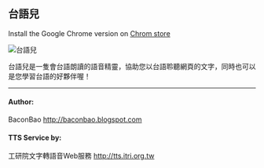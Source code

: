 台語兒
---------------------------------------
Install the Google Chrome version on [Chrom store](https://chrome.google.com/webstore/detail/%E5%8F%B0%E8%AA%9E%E5%85%92/kckmkinefemhpfnilhkkipfaofenfoja)

![台語兒](http://2.bp.blogspot.com/-90nYQv7Yack/UsAfkPZTlRI/AAAAAAAACNc/NzOAu4_Baq0/s300/github.png)

台語兒是一隻會台語朗讀的語音精靈，協助您以台語聆聽網頁的文字，同時也可以是您學習台語的好夥伴喔！

---------------------------------------
#### Author: ####
BaconBao <http://baconbao.blogspot.com>

#### TTS Service by: ####
工研院文字轉語音Web服務 <http://tts.itri.org.tw>
